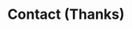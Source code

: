 ---
layout: layouts/contact-thanks.njk
title: Contact (Thanks)
permalink: /contact/thanks/index.html
---